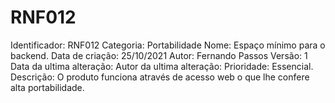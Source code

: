 # RNF012

Identificador: RNF012
Categoria: Portabilidade
Nome: Espaço mínimo para o backend.
Data de criação: 25/10/2021
Autor: Fernando Passos
Versão: 1
Data da ultima alteração:
Autor da ultima alteração:
Prioridade: Essencial.
Descrição: O produto funciona através de acesso web o que lhe confere alta portabilidade.